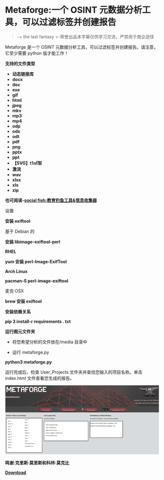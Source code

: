 # Metaforge:一个 OSINT 元数据分析工具，可以过滤标签并创建报告

> -= the last fantasy =-荣誉出品本字幕仅供学习交流，严禁用于商业途径

Metaforge 是一个 OSINT 元数据分析工具，可以过滤标签并创建报告。请注意，它至少需要 python 版才能工作！

**支持的文件类型**

*   **动态链接库**
*   **docx**
*   **doc**
*   **exe**
*   **gif**
*   **html**
*   **jpeg**
*   **mkv**
*   **mp3**
*   **mp4**
*   **odp**
*   **ods**
*   **odt**
*   **pdf**
*   **png**
*   **pptx**
*   **ppt**
*   **【SVG】t1㎡型**
*   **激流**
*   **wav**
*   **xlsx**
*   **xls**
*   **zip**

**也可阅读-[social fish:教育钓鱼工具&信息收集器](https://kalilinuxtutorials.com/socialfish-phishing-tool/)**

设置

**安装 exiftool**

基于 Debian 的

**安装 libimage-exiftool-perl**

**RHEL**

**yum 安装 perl-Image-ExifTool**

**Arch Linux**

**pacman-S perl-image-exiftool**

麦克·OSX

**brew 安装 exiftool**

**安装依赖关系**

**pip 3 install-r requirements . txt**

**运行图元文件夹**

*   将您希望分析的文件放在/media 目录中

*   运行 metaforge.py

**python3 metaforge.py**

运行完成后，检查 User_Projects 文件夹并查找您输入的项目名称。单击 index.html 文件查看您生成的报告。

![](img//895f39b1f85b158fb85bc0a6b705095c.png)

**鸣谢:克里斯·莫里斯和科林·莫克比**

[**Download**](https://github.com/chriswmorris/Metaforge)